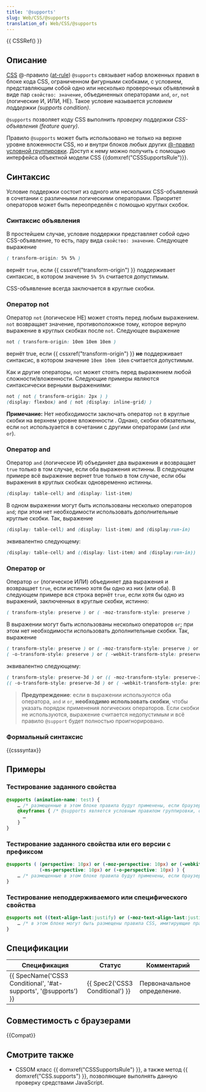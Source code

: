 ```yaml
---
title: '@supports'
slug: Web/CSS/@supports
translation_of: Web/CSS/@supports
---
```


{{ CSSRef() }}

## Описание


[CSS](/en/CSS) @-правило ([at-rule](/en/CSS/At-rule)) `@supports` связывает набор вложенных правил в блоке кода CSS, ограниченном фигурными скобками, с условием, представляющим собой одно или несколько проверочных объявлений в виде пар `свойство: значение`, объединенных операторами `and`, `or`, `not` (логические И, ИЛИ, НЕ). Такое условие называется _условием поддержки (supports condition)_.

`@supports` позволяет коду CSS выполнить _проверку поддержки CSS-объявления (feature query)_.

Правило `@supports` может быть использовано не только на верхне уровне вложенности CSS, но и внутри блоков любых других [@-правил условной группировки](/en/CSS/At-rule#Conditional_Group_Rules). Доступ к нему можно получить с помощью интерфейса объектной модели CSS {{domxref("CSSSupportsRule")}}.


## Синтаксис

Условие поддержки состоит из одного или нескольких CSS-объявлений в сочетании с различными логическими операторами. Приоритет операторов может быть переопределён с помощью круглых скобок.

### Синтаксис объявления

В простейшем случае, условие поддержки представляет собой одно CSS-объявление, то есть, пару вида `свойство: значение`. Следующее выражение

```css
( transform-origin: 5% 5% )
```

вернёт `true`, если {{ cssxref("transform-origin") }} поддерживает синтаксис, в котором значение `5% 5%` считается допустимым.

CSS-объявление всегда заключается в круглые скобки.

### Оператор not

Оператор `not` (логическое НЕ) может стоять перед любым выражением. `not` возвращает значение, противоположное тому, которое вернуло выражение в круглых скобках после `not`. Следующее выражение

```css
not ( transform-origin: 10em 10em 10em )
```

вернёт true, если {{ cssxref("transform-origin") }} **не** поддерживает синтаксис, в котором значение `10em 10em 10em` считается допустимым.

Как и другие операторы, `not` может стоять перед выражением любой сложности/вложенности. Следующие примеры являются синтаксически верными выражениями:

```css
not ( not ( transform-origin: 2px ) )
(display: flexbox) and ( not (display: inline-grid) )
```

**Примечание:** Нет необходимости заключать оператор `not` в круглые скобки на верхнем уровне вложенности . Однако, скобки обязательны, если `not` используается в сочетании с другими операторами (`and` или `or`).


### Оператор and

Оператор `and` (логическое И) объединяет два выражения и возвращает `true` только в том случае, если оба выражения истинны. В следующем примере всё выражение вернет true только в том случае, если обы выражения в круглых скобках одновременно истинны.

```css
(display: table-cell) and (display: list-item)
```

В одном выражении могут быть использованы несколько операторов `and`; при этом нет необходимости использовать дополнительные круглые скобки. Так, выражение

```css
(display: table-cell) and (display: list-item) and (display:run-in)
```

эквивалентно следующему:

```css
(display: table-cell) and ((display: list-item) and (display:run-in))
```

### Оператор or

Оператор `or` (логическое ИЛИ) объединяет два выражения и возвращает `true`, если истинно хотя бы одно из них (или оба). В следующем примере вся строка вернёт `true`, если хотя бы одно из выражений, заключенных в круглые скобки, истинно:

```css
( transform-style: preserve ) or ( -moz-transform-style: preserve )
```

В выражении могут быть использованы несколько операторов `or`; при этом нет необходимости использовать дополнительные скобки. Так, выражение

```css
( transform-style: preserve ) or ( -moz-transform-style: preserve ) or
( -o-transform-style: preserve ) or ( -webkit-transform-style: preserve  )
```

эквивалентно следующему:

```css
( transform-style: preserve-3d ) or (( -moz-transform-style: preserve-3d ) or
(( -o-transform-style: preserve-3d ) or ( -webkit-transform-style: preserve-3d  )))
```

> **Предупреждение**: если в выражении используются оба оператора, `and` и `or`, **необходимо использовать скобки**, чтобы указать порядок применения логических операторов. Если скобки не используются, выражение считается недопустимым и всё правило `@support` будет полностью проигнорировано.


### Формальный синтаксис

{{csssyntax}}

## Примеры

### Тестирование заданного свойства

```css
@supports (animation-name: test) {
    … /* размещенные в этом блоке правила будут применены, если браузером поддерживаются свойства анимации без префиксов */
    @keyframes { /* @supports является условным правилом группировки, оно может содержать в себе другие @-правила */
      …
    }
}
```

### Тестирование заданного свойства или его версии с префиксом

```css
@supports ( (perspective: 10px) or (-moz-perspective: 10px) or (-webkit-perspective: 10px) or
            (-ms-perspective: 10px) or (-o-perspective: 10px) ) {
    … /* размещенные в этом блоке правила будут применены, если браузером поддерживаются свойства 3D трансформации (3D transforms), в том числе с префиксами */
}
```

### Тестирование неподдерживаемого или специфического свойства

```css
@supports not ((text-align-last:justify) or (-moz-text-align-last:justify) ){
    … /* в этом блоке могут быть размещены правила CSS, имитирующие правило `text-align-last:justify` */
}
```

## Спецификации

| Спецификация                                                                         | Статус                                   | Комментарий                 |
| ------------------------------------------------------------------------------------ | ---------------------------------------- | --------------------------- |
| {{ SpecName('CSS3 Conditional', '#at-supports', '@supports') }} | {{ Spec2('CSS3 Conditional') }} | Первоначальное определение. |

## Совместимость с браузерами

{{Compat}}

## Смотрите также

- CSSOM класс {{ domxref("CSSSupportsRule") }}, а также метод {{ domxref("CSS.supports") }}, позволяющие выполнять данную проверку средствами JavaScript.
